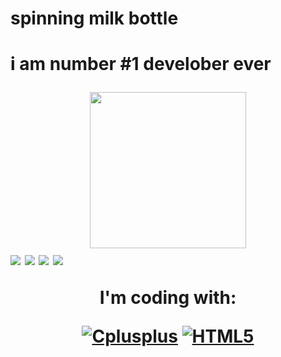 <html>
<head>
  <meta charset="UTF-8">
  <meta name="viewport" content="width=device-width, initial-scale=1.0">
  <meta http-equiv="X-UA-Compatible" content="ie=edge">  
<h1>spinning milk bottle<h1>
  <p>i am number #1 develober ever</p>
<div id="header" align="center">
  <img src="https://media.giphy.com/media/uio9233HD2tB7fsNb3/giphy.gif" width="250"/>
</div>
<img src="https://forthebadge.com/images/badges/built-with-swag.svg"> <img src="https://forthebadge.com/images/badges/powered-by-coffee.svg">
<img src="https://forthebadge.com/images/badges/makes-people-smile.svg"> <img src="https://forthebadge.com/images/badges/built-by-crips.svg">
  <div id="header" align="center">
    <p>I'm coding with:</p>
      <a href='https://github.com/shivamkapasia0' target="_blank"><img alt='Cplusplus' src='https://img.shields.io/badge/C++-100000?style=for-the-badge&logo=Cplusplus&logoColor=white&labelColor=153EBA&color=322F2F'/></a>
      <a href='https://github.com/shivamkapasia0' target="_blank"><img alt='HTML5' src='https://img.shields.io/badge/HTML5-100000?style=for-the-badge&logo=HTML5&logoColor=white&labelColor=DA7F1E&color=000000'/></a>
                               
</head>
<body>
  
</body>
</html>

